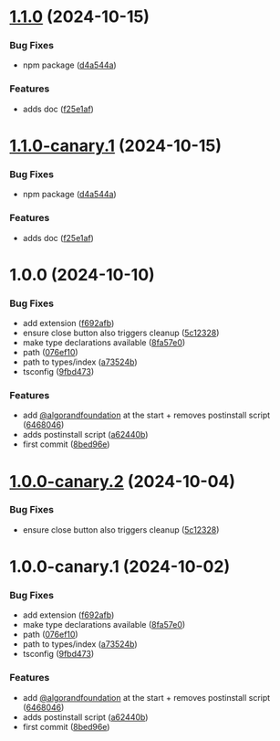# [1.1.0](https://github.com/algorandfoundation/liquid-auth-use-wallet-client/compare/v1.0.0...v1.1.0) (2024-10-15)


### Bug Fixes

* npm package ([d4a544a](https://github.com/algorandfoundation/liquid-auth-use-wallet-client/commit/d4a544a6d56daf7108b0199137668b179061b46b))


### Features

* adds doc ([f25e1af](https://github.com/algorandfoundation/liquid-auth-use-wallet-client/commit/f25e1aff09e9b5b87d8416eb4d47ae3a15c34810))

# [1.1.0-canary.1](https://github.com/algorandfoundation/liquid-auth-use-wallet-client/compare/v1.0.0...v1.1.0-canary.1) (2024-10-15)


### Bug Fixes

* npm package ([d4a544a](https://github.com/algorandfoundation/liquid-auth-use-wallet-client/commit/d4a544a6d56daf7108b0199137668b179061b46b))


### Features

* adds doc ([f25e1af](https://github.com/algorandfoundation/liquid-auth-use-wallet-client/commit/f25e1aff09e9b5b87d8416eb4d47ae3a15c34810))

# 1.0.0 (2024-10-10)


### Bug Fixes

* add extension ([f692afb](https://github.com/algorandfoundation/liquid-auth-use-wallet-client/commit/f692afbe1f9a6fdac2ef890d2e083d3b03cac8a5))
* ensure close button also triggers cleanup ([5c12328](https://github.com/algorandfoundation/liquid-auth-use-wallet-client/commit/5c123287e7820b7d386b379ce95352043ec66ce0))
* make type declarations available ([8fa57e0](https://github.com/algorandfoundation/liquid-auth-use-wallet-client/commit/8fa57e0f5435a6aaff8d05f999a8ae9c87a7875c))
* path ([076ef10](https://github.com/algorandfoundation/liquid-auth-use-wallet-client/commit/076ef102d93ec5b17af4f5a519b84e18a26706f0))
* path to types/index ([a73524b](https://github.com/algorandfoundation/liquid-auth-use-wallet-client/commit/a73524b2d50aa9c4bf9867eb01d35169bc0a6d0e))
* tsconfig ([9fbd473](https://github.com/algorandfoundation/liquid-auth-use-wallet-client/commit/9fbd47353af25b0ddab31ff9c08fdeb56e065b4c))


### Features

* add [@algorandfoundation](https://github.com/algorandfoundation) at the start + removes postinstall script ([6468046](https://github.com/algorandfoundation/liquid-auth-use-wallet-client/commit/6468046d155077c758e74ca1b7e7adee26aa005c))
* adds postinstall script ([a62440b](https://github.com/algorandfoundation/liquid-auth-use-wallet-client/commit/a62440b794650f3b0b063dd5269c23beac1c0810))
* first commit ([8bed96e](https://github.com/algorandfoundation/liquid-auth-use-wallet-client/commit/8bed96ea700ffaec495cee6d1a076c60c3b8aade))

# [1.0.0-canary.2](https://github.com/algorandfoundation/liquid-auth-use-wallet-client/compare/v1.0.0-canary.1...v1.0.0-canary.2) (2024-10-04)


### Bug Fixes

* ensure close button also triggers cleanup ([5c12328](https://github.com/algorandfoundation/liquid-auth-use-wallet-client/commit/5c123287e7820b7d386b379ce95352043ec66ce0))

# 1.0.0-canary.1 (2024-10-02)


### Bug Fixes

* add extension ([f692afb](https://github.com/algorandfoundation/liquid-auth-use-wallet-client/commit/f692afbe1f9a6fdac2ef890d2e083d3b03cac8a5))
* make type declarations available ([8fa57e0](https://github.com/algorandfoundation/liquid-auth-use-wallet-client/commit/8fa57e0f5435a6aaff8d05f999a8ae9c87a7875c))
* path ([076ef10](https://github.com/algorandfoundation/liquid-auth-use-wallet-client/commit/076ef102d93ec5b17af4f5a519b84e18a26706f0))
* path to types/index ([a73524b](https://github.com/algorandfoundation/liquid-auth-use-wallet-client/commit/a73524b2d50aa9c4bf9867eb01d35169bc0a6d0e))
* tsconfig ([9fbd473](https://github.com/algorandfoundation/liquid-auth-use-wallet-client/commit/9fbd47353af25b0ddab31ff9c08fdeb56e065b4c))


### Features

* add [@algorandfoundation](https://github.com/algorandfoundation) at the start + removes postinstall script ([6468046](https://github.com/algorandfoundation/liquid-auth-use-wallet-client/commit/6468046d155077c758e74ca1b7e7adee26aa005c))
* adds postinstall script ([a62440b](https://github.com/algorandfoundation/liquid-auth-use-wallet-client/commit/a62440b794650f3b0b063dd5269c23beac1c0810))
* first commit ([8bed96e](https://github.com/algorandfoundation/liquid-auth-use-wallet-client/commit/8bed96ea700ffaec495cee6d1a076c60c3b8aade))
